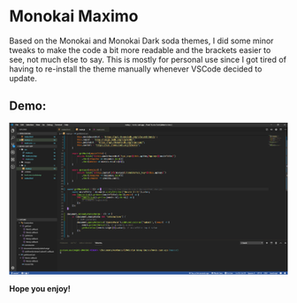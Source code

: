 # Monokai Maximo

Based on the Monokai and Monokai Dark soda themes, I did some minor tweaks to make the code a bit more readable and the brackets easier to see, not much else to say.
This is mostly for personal use since I got tired of having to re-install the theme manually whenever VSCode decided to update.

## Demo:

![Screenshot Demo](images/monokaiMaximoScreenshot1.png)

**Hope you enjoy!**